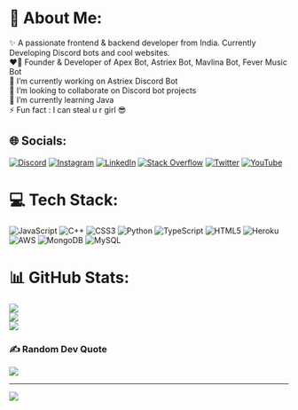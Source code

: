 <!-- <p><img src="https://github-readme-streak-stats.herokuapp.com/?user=chethanyadav456&" align="center" alt="chethanyadav456" /></p> -->

# 💫 About Me:
✨ A passionate frontend & backend developer from India. Currently Developing Discord bots and cool websites. <br>
❤️‍🔥 Founder & Developer of Apex Bot, Astriex Bot, Mavlina Bot, Fever Music Bot <br>🔭 I’m currently working on Astriex Discord Bot<br>👯 I’m looking to collaborate on Discord bot projects<br>🌱 I’m currently learning Java<br>⚡ Fun fact : I can steal u r girl 😎


## 🌐 Socials:
[![Discord](https://img.shields.io/badge/Discord-%237289DA.svg?logo=discord&logoColor=white)](htttps://discord.gg/YVn6nUycHU) [![Instagram](https://img.shields.io/badge/Instagram-%23E4405F.svg?logo=Instagram&logoColor=white)](https://instagram.com/itsme_chethan06) [![LinkedIn](https://img.shields.io/badge/LinkedIn-%230077B5.svg?logo=linkedin&logoColor=white)](https://linkedin.com/in/chethan-yadav) [![Stack Overflow](https://img.shields.io/badge/-Stackoverflow-FE7A16?logo=stack-overflow&logoColor=white)](https://stackoverflow.com/users/18890241) [![Twitter](https://img.shields.io/badge/Twitter-%231DA1F2.svg?logo=Twitter&logoColor=white)](https://twitter.com/chethanyadav456) [![YouTube](https://img.shields.io/badge/YouTube-%23FF0000.svg?logo=YouTube&logoColor=white)](https://youtube.com/c/UCcPqBRJ_8Zqa8x6qRreXBgw) 

# 💻 Tech Stack:
![JavaScript](https://img.shields.io/badge/javascript-%23323330.svg?style=for-the-badge&logo=javascript&logoColor=%23F7DF1E) ![C++](https://img.shields.io/badge/c++-%2300599C.svg?style=for-the-badge&logo=c%2B%2B&logoColor=white) ![CSS3](https://img.shields.io/badge/css3-%231572B6.svg?style=for-the-badge&logo=css3&logoColor=white) ![Python](https://img.shields.io/badge/python-3670A0?style=for-the-badge&logo=python&logoColor=ffdd54) ![TypeScript](https://img.shields.io/badge/typescript-%23007ACC.svg?style=for-the-badge&logo=typescript&logoColor=white) ![HTML5](https://img.shields.io/badge/html5-%23E34F26.svg?style=for-the-badge&logo=html5&logoColor=white) ![Heroku](https://img.shields.io/badge/heroku-%23430098.svg?style=for-the-badge&logo=heroku&logoColor=white) ![AWS](https://img.shields.io/badge/AWS-%23FF9900.svg?style=for-the-badge&logo=amazon-aws&logoColor=white) ![MongoDB](https://img.shields.io/badge/MongoDB-%234ea94b.svg?style=for-the-badge&logo=mongodb&logoColor=white) ![MySQL](https://img.shields.io/badge/mysql-%2300f.svg?style=for-the-badge&logo=mysql&logoColor=white)
# 📊 GitHub Stats:
![](https://github-readme-stats.vercel.app/api?username=chethanyadav456&theme=dark&hide_border=false&include_all_commits=true&count_private=true)<br/>
![](https://github-readme-streak-stats.herokuapp.com/?user=chethanyadav456&theme=dark&hide_border=false)<br/>
![](https://github-readme-stats.vercel.app/api/top-langs/?username=chethanyadav456&theme=dark&hide_border=false&include_all_commits=true&count_private=true&layout=compact)

### ✍️ Random Dev Quote
![](https://quotes-github-readme.vercel.app/api?type=horizontal&theme=merko)

---
[![](https://visitcount.itsvg.in/api?id=chethanyadav456&icon=8&color=12)](https://visitcount.itsvg.in)
